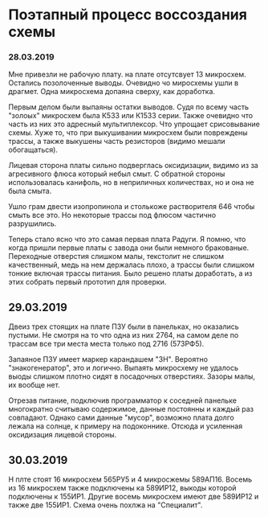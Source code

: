 # Поэтапный процесс воссоздания схемы

### 28.03.2019 

Мне привезли не рабочую плату. на плате отсутсвует 13 микросхем. Остались позолоченные выводы. Очевидно чо миросхемы ушли в драгмет. Одна микросхема допаяна сверху, как доработка.

Первым делом были выпаяны остатки выводов. Судя по всему часть "золоых" микросхем была К533 или К1533 серии. Также очевидно что часть из них это адресный мультиплексор. Что упрощает срисовывание схемы. Хуже то, что при выкушивании микросхем были повреждены трассы, а также выкушены часть резисторов (видимо мешали обогащаться).

Лицевая сторона платы сильно подверглась оксидизации, видимо из за агресивного флюса который небыл смыт. С обратной стороны использовалась канифоль, но в неприличных количествах, но и она не была смыта. 

Ушло грам двести изопропинола и столькоже растворителя 646 чтобы смыть все это. Но некоторые трассы под флюсом частично разрушились.

Теперь стало ясно что это самая первая плата Радуги. Я помню, что когда пришли первые платы с завода они были немного бракованые. Переходные отверстия слишком малы, текстолит не слишком качественный, медь на нем держалась плохо, а трассы были слишком тонкие включая трассы питания. Было решено платы доработать, а из этих собрать первый прототип для проверки.

## 29.03.2019

Двеиз трех стоящих на плате ПЗУ были в панельках, но оказались пустыми. Не смотря на то что одна из них 2764, на самом деле по трассам все три места места только под 2716 (573РФ5). 

Запаяное ПЗУ имеет маркер карандашем "ЗН". Вероятно "знакогенератор", это и логично. Выпаять микросхему не удалось выоды слишком плотно сидят в посадочных отверстиях. Зазоры малы, их вообще нет. 

Отрезав питание, подключив программатор к соседней панельке многократно считываю содержимое, данные постоянны и каждый раз совпадают. Однако сами данные "мусор", возможно плата долго лежала на солнце, к примеру на подоконнике. Отсюда и усиленная оксидизация лицевой стороны.

## 30.03.2019

Н плте стоят 16 микросхем 565РУ5 и 4 микросжемы 589АП16. Восемь из 16 микросхем также подключены ка 589ИР12, выкоды которой подключены к 155ИР1. Другие восемь микросхем имеют две 589ИР12 и также две 155ИР1. Схема очень похлжа на "Специалит". 
